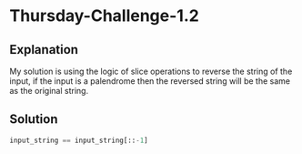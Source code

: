 # Thursday-Challenge-1.2

## Explanation

My solution is using the logic of slice operations to reverse the string of the input,
if the input is a palendrome then the reversed string will be the same as the original string.

## Solution

```python
input_string == input_string[::-1]
```